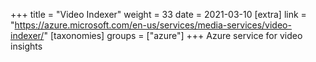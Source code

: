 +++
title = "Video Indexer"
weight = 33
date = 2021-03-10
[extra]
link = "https://azure.microsoft.com/en-us/services/media-services/video-indexer/"
[taxonomies]
groups = ["azure"]
+++
Azure service for video insights

